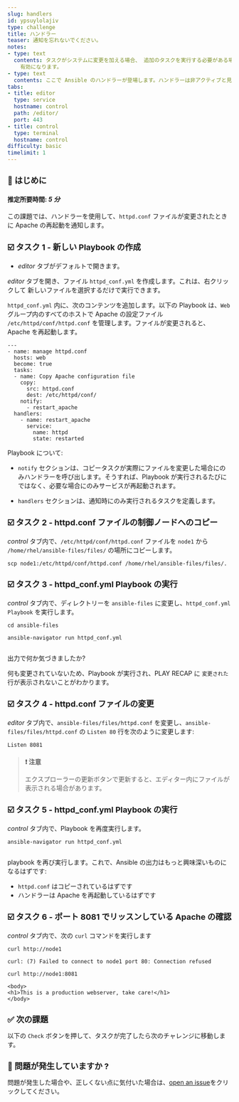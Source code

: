 ```yaml
---
slug: handlers
id: ypsuylolajiv
type: challenge
title: ハンドラー
teaser: 通知を忘れないでください。
notes:
- type: text
  contents: タスクがシステムに変更を加える場合、 追加のタスクを実行する必要がある場合があります。たとえば、サービス設定の変更 その後、ファイルにより、変更した設定のためにサービスの再起動が必要になる場合があります。
    有効になります。
- type: text
  contents: ここで Ansible のハンドラーが登場します。ハンドラーは非アクティブと見なすことができます。 notify ステートメントを使用して明示的に呼び出された場合にのみトリガーされるタスク。
tabs:
- title: editor
  type: service
  hostname: control
  path: /editor/
  port: 443
- title: control
  type: terminal
  hostname: control
difficulty: basic
timelimit: 1
---
```

👋 はじめに
===
#### 推定所要時間: *5 分*<p>
この課題では、ハンドラーを使用して、`httpd.conf` ファイルが変更されたときに Apache の再起動を通知します。


☑️ タスク 1 - 新しい Playbook の作成
===
* *editor* タブがデフォルトで開きます。

*editor* タブを開き、ファイル `httpd_conf.yml` を作成します。これは、右クリックして 新しいファイルを選択するだけで実行できます。

`httpd_conf.yml` 内に、次のコンテンツを追加します。以下の Playbook は、`Web` グループ内のすべてのホストで Apache の設定ファイル `/etc/httpd/conf/httpd.conf` を管理します。ファイルが変更されると、Apache を再起動します。

```
---
- name: manage httpd.conf
  hosts: web
  become: true
  tasks:
  - name: Copy Apache configuration file
    copy:
      src: httpd.conf
      dest: /etc/httpd/conf/
    notify:
      - restart_apache
  handlers:
    - name: restart_apache
      service:
        name: httpd
        state: restarted
```

Playbook について:

* `notify` セクションは、コピータスクが実際にファイルを変更した場合にのみハンドラーを呼び出します。そうすれば、Playbook が実行されるたびにではなく、必要な場合にのみサービスが再起動されます。

* `handlers` セクションは、通知時にのみ実行されるタスクを定義します。

☑️ タスク 2 - httpd.conf ファイルの制御ノードへのコピー
===

*control* タブ内で、`/etc/httpd/conf/httpd.conf` ファイルを `node1` から `/home/rhel/ansible-files/files/` の場所にコピーします。

```
scp node1:/etc/httpd/conf/httpd.conf /home/rhel/ansible-files/files/.
```

☑️ タスク 3 - httpd_conf.yml Playbook の実行
===

*control* タブ内で、ディレクトリーを `ansible-files` に変更し、`httpd_conf.yml Playbook` を実行します。

```
cd ansible-files
```

```
ansible-navigator run httpd_conf.yml
```
```
```

出力で何か気づきましたか?

何も変更されていないため、Playbook が実行され、PLAY RECAP に `変更された` 行が表示されないことがわかります。

☑️ タスク 4 - httpd.conf ファイルの変更
===

*editor* タブ内で、`ansible-files/files/httpd.conf` を変更し、`ansible-files/files/httpd.conf` の `Listen 80` 行を次のように変更します:

```
Listen 8081
```

>### **❗️ 注意**
>エクスプローラーの更新ボタンで更新すると、エディター内にファイルが表示される場合があります。

☑️ タスク 5 - httpd_conf.yml Playbook の実行
===

*control* タブ内で、Playbook を再度実行します。

```
ansible-navigator run httpd_conf.yml
```
```
```

playbook を再び実行します。これで、Ansible の出力はもっと興味深いものになるはずです:

* `httpd.conf` はコピーされているはずです
* ハンドラーは Apache を再起動しているはずです

☑️ タスク 6 - ポート 8081 でリッスンしている Apache の確認
===

*control* タブ内で、次の `curl` コマンドを実行します

```
curl http://node1
```

```
curl: (7) Failed to connect to node1 port 80: Connection refused
```

```
curl http://node1:8081
```
```
<body>
<h1>This is a production webserver, take care!</h1>
</body>
```


✅ 次の課題
===
以下の `Check` ボタンを押して、タスクが完了したら次のチャレンジに移動します。

🐛 問題が発生していますか ?
====

問題が発生した場合や、正しくない点に気付いた場合は、[open an issue](https://github.com/ansible/instruqt/issues/new?labels=writing-first-playbook&title=Issue+with+Writing+First+Playbook+slug+ID:+handlers&assignees=rlopez133)をクリックしてください。

<style type="text/css" rel="stylesheet">
  .lightbox {
    display: none;
    position: fixed;
    justify-content: center;
    align-items: center;
    z-index: 999;
    top: 0;
    left: 0;
    right: 0;
    bottom: 0;
    padding: 1rem;
    background: rgba(0, 0, 0, 0.8);
    margin-left: auto;
    margin-right: auto;
    margin-top: auto;
    margin-bottom: auto;
  }
  .lightbox:target {
    display: flex;
  }
  .lightbox img {
    /* max-height: 100% */
    max-width: 60%;
    max-height: 60%;
  }
  img {
    display: block;
    margin-left: auto;
    margin-right: auto;
  }
  h1 {
    font-size: 18px;
  }
    h2 {
    font-size: 16px;
    font-weight: 600
  }
    h3 {
    font-size: 14px;
    font-weight: 600
  }
  p span {
    font-size: 14px;
  }
  ul li span {
    font-size: 14px
  }
</style>
